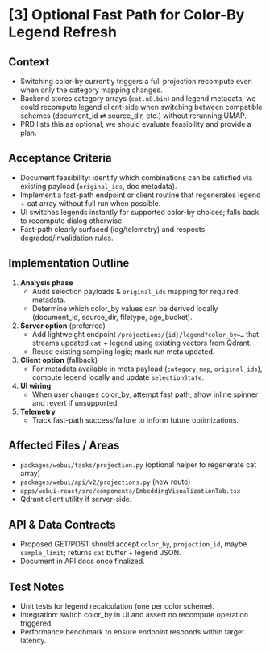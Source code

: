 # [3] Optional Fast Path for Color-By Legend Refresh

## Context
- Switching color-by currently triggers a full projection recompute even when only the category mapping changes.
- Backend stores category arrays (`cat.u8.bin`) and legend metadata; we could recompute legend client-side when switching between compatible schemes (document_id ⇄ source_dir, etc.) without rerunning UMAP.
- PRD lists this as optional; we should evaluate feasibility and provide a plan.

## Acceptance Criteria
- Document feasibility: identify which combinations can be satisfied via existing payload (`original_ids`, doc metadata).
- Implement a fast-path endpoint or client routine that regenerates legend + cat array without full run when possible.
- UI switches legends instantly for supported color-by choices; falls back to recompute dialog otherwise.
- Fast-path clearly surfaced (log/telemetry) and respects degraded/invalidation rules.

## Implementation Outline
1. **Analysis phase**
   - Audit selection payloads & `original_ids` mapping for required metadata.
   - Determine which color_by values can be derived locally (document_id, source_dir, filetype, age_bucket).
2. **Server option** (preferred)
   - Add lightweight endpoint `/projections/{id}/legend?color_by=…` that streams updated `cat` + legend using existing vectors from Qdrant.
   - Reuse existing sampling logic; mark run meta updated.
3. **Client option** (fallback)
   - For metadata available in meta payload (`category_map`, `original_ids`), compute legend locally and update `selectionState`.
4. **UI wiring**
   - When user changes color_by, attempt fast path; show inline spinner and revert if unsupported.
5. **Telemetry**
   - Track fast-path success/failure to inform future optimizations.

## Affected Files / Areas
- `packages/webui/tasks/projection.py` (optional helper to regenerate cat array)
- `packages/webui/api/v2/projections.py` (new route)
- `apps/webui-react/src/components/EmbeddingVisualizationTab.tsx`
- Qdrant client utility if server-side.

## API & Data Contracts
- Proposed GET/POST should accept `color_by`, `projection_id`, maybe `sample_limit`; returns `cat` buffer + legend JSON.
- Document in API docs once finalized.

## Test Notes
- Unit tests for legend recalculation (one per color scheme).
- Integration: switch color_by in UI and assert no recompute operation triggered.
- Performance benchmark to ensure endpoint responds within target latency.
